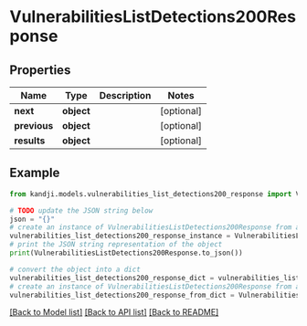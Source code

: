 # VulnerabilitiesListDetections200Response


## Properties

Name | Type | Description | Notes
------------ | ------------- | ------------- | -------------
**next** | **object** |  | [optional] 
**previous** | **object** |  | [optional] 
**results** | **object** |  | [optional] 

## Example

```python
from kandji.models.vulnerabilities_list_detections200_response import VulnerabilitiesListDetections200Response

# TODO update the JSON string below
json = "{}"
# create an instance of VulnerabilitiesListDetections200Response from a JSON string
vulnerabilities_list_detections200_response_instance = VulnerabilitiesListDetections200Response.from_json(json)
# print the JSON string representation of the object
print(VulnerabilitiesListDetections200Response.to_json())

# convert the object into a dict
vulnerabilities_list_detections200_response_dict = vulnerabilities_list_detections200_response_instance.to_dict()
# create an instance of VulnerabilitiesListDetections200Response from a dict
vulnerabilities_list_detections200_response_from_dict = VulnerabilitiesListDetections200Response.from_dict(vulnerabilities_list_detections200_response_dict)
```
[[Back to Model list]](../README.md#documentation-for-models) [[Back to API list]](../README.md#documentation-for-api-endpoints) [[Back to README]](../README.md)


